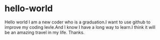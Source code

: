 # hello-world
Hello world 
I am a new coder who is a graduation.I want to use github to improve my coding levle.And I know I have a long way to learn.I think it will be an amazing travel in my life.
Thanks.
